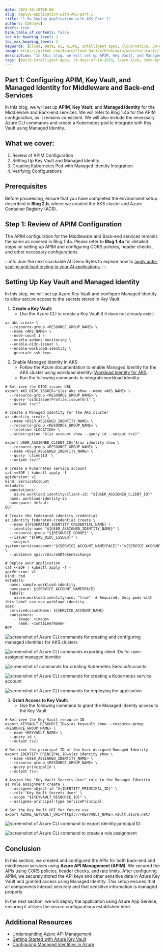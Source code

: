 ```yaml
---
date: 2024-10-10T09:00
slug: deploy-application-with-AKS-part-1
title: "1.5a Deploy Application with AKS Part 1"
authors: [30days]
draft: true
hide_table_of_contents: false
toc_min_heading_level: 2
toc_max_heading_level: 3
keywords: [Cloud, Data, AI, AI/ML, intelligent apps, cloud-native, 30-days-2024, 30-days, enterprise apps, digital experiences, app modernization, serverless, ai apps]
image: https://github.com/Azure/Cloud-Native/blob/main/website/static/img/ogImage.png
description: "In this blog, we will set up APIM, Key Vault, and Managed Identity for the Middleware and Back-end services. We will also include the necessary Azure CLI commands and create a Kubernetes pod to integrate with Key Vault using Managed Identity." 
tags: [Build-Intelligent-Apps, 30-days-of-IA-2024, learn-live, demo-bytes, community-gallery, azure-kubernetes-service, azure-functions, azure-openai, azure-container-apps, azure-cosmos-db, github-copilot, github-codespaces, github-actions]
---
```


<head> 
  <meta property="og:url" content="https://azure.github.io/cloud-native/30-days-of-ia-2024/deploy-application-with-AKS-part-1"/>
  <meta property="og:type" content="website"/>
  <meta property="og:title" content="**Build Intelligent Apps | AI Apps on Azure"/>
  <meta property="og:description" content="In this blog, we will set up APIM, Key Vault, and Managed Identity for the Middleware and Back-end services. We will also include the necessary Azure CLI commands and create a Kubernetes pod to integrate with Key Vault using Managed Identity."/>
  <meta property="og:image" content="https://github.com/Azure/Cloud-Native/blob/main/website/static/img/ogImage.png"/>
  <meta name="twitter:url" content="https://azure.github.io/Cloud-Native/30-days-of-ia-2024/deploy-application-with-AKS-part-1" />
  <meta name="twitter:title" content="**Build Intelligent Apps | AI Apps on Azure" />
  <meta name="twitter:description" content="In this blog, we will set up APIM, Key Vault, and Managed Identity for the Middleware and Back-end services. We will also include the necessary Azure CLI commands and create a Kubernetes pod to integrate with Key Vault using Managed Identity." />
  <meta name="twitter:image" content="https://azure.github.io/Cloud-Native/img/ogImage.png" />
  <meta name="twitter:card" content="summary_large_image" />
  <meta name="twitter:creator" content="@devanshidiaries" />
  <link rel="canonical" href="https://azure.github.io/Cloud-Native/30-days-of-ia-2024/deploy-application-with-AKS-part-1" />
</head>

<!-- End METADATA -->

## Part 1: Configuring APIM, Key Vault, and Managed Identity for Middleware and Back-end Services

In this blog, we will set up **APIM**, **Key Vault**, and **Managed Identity** for the Middleware and Back-end services. We will refer to Blog 1.4a for the APIM configuration, as it remains consistent. We will also include the necessary Azure CLI commands and create a Kubernetes pod to integrate with Key Vault using Managed Identity.

## What we cover:

1. Review of APIM Configuration
2. Setting Up Key Vault and Managed Identity
3. Creating Kubernetes Pod with Managed Identity Integration
4. Verifying Configurations  

## Prerequisites

Before proceeding, ensure that you have completed the environment setup described in **Blog 2.b**, where we created the AKS cluster and Azure Container Registry (ACR).

## Step 1: Review of APIM Configuration

The APIM configuration for the Middleware and Back-end services remains the same as covered in Blog 1.4a. Please refer to **Blog 1.4a** for detailed steps on setting up APIM and configuring CORS policies, header checks, and other necessary configurations.

:::info
Join the next snackable AI Demo Bytes to explore how to [ apply auto-scaling and load testing to your AI applications](https://aka.ms/demo-bytes/ep6?ocid=biafy25h1_30daysofia_webpage_azuremktg).
:::

## Setting Up Key Vault and Managed Identity

In this step, we will set up Azure Key Vault and configure Managed Identity to allow secure access to the secrets stored in Key Vault.

1. **Create a Key Vault:**
    - Use the Azure CLI to create a Key Vault if it does not already exist:

```
az aks create \
  --resource-group <RESOURCE_GROUP_NAME> \
  --name <AKS_NAME> \
  --node-count 1 \
  --enable-addons monitoring \
  --enable-oidc-issuer \
  --enable-workload-identity \
  --generate-ssh-keys
```

2. Enable Managed Identity in AKS:
    - Follow the Azure documentation to enable Managed Identity for the AKS cluster using workload identity: [Workload Identity for AKS](https://learn.microsoft.com/azure/aks/workload-identity-deploy-cluster?ocid=biafy25h1_30daysofia_webpage_azuremktg).
    - Run the following commands to integrate workload identity:

```
# Retrieve the OIDC issuer URL
export AKS_OIDC_ISSUER="$(az aks show --name <AKS_NAME> \
  --resource-group <RESOURCE_GROUP_NAME> \
  --query "oidcIssuerProfile.issuerUrl" \
  --output tsv)"

# Create a Managed Identity for the AKS cluster
az identity create \
  --name <USER_ASSIGNED_IDENTITY_NAME> \
  --resource-group <RESOURCE_GROUP_NAME> \
  --location <LOCATION> \
  --subscription "$(az account show --query id --output tsv)"

export USER_ASSIGNED_CLIENT_ID="$(az identity show \
  --resource-group <RESOURCE_GROUP_NAME> \
  --name <USER_ASSIGNED_IDENTITY_NAME> \
  --query 'clientId' \
  --output tsv)"

# Create a Kubernetes service account
cat <<EOF | kubectl apply -f -
apiVersion: v1
kind: ServiceAccount
metadata:
  annotations:
    azure.workload.identity/client-id: "${USER_ASSIGNED_CLIENT_ID}"
  name: workload-identity-sa
  namespace: default
EOF

# Create the federated identity credential
az identity federated-credential create \
  --name ${FEDERATED_IDENTITY_CREDENTIAL_NAME} \
  --identity-name "${USER_ASSIGNED_IDENTITY_NAME}" \
  --resource-group "${RESOURCE_GROUP}" \
  --issuer "${AKS_OIDC_ISSUER}" \
  --subject system:serviceaccount:"${SERVICE_ACCOUNT_NAMESPACE}":"${SERVICE_ACCOUNT_NAME}" \
  --audience api://AzureADTokenExchange

# Deploy your application
cat <<EOF | kubectl apply -f -
apiVersion: v1
kind: Pod
metadata:
  name: sample-workload-identity
  namespace: ${SERVICE_ACCOUNT_NAMESPACE}
  labels:
    azure.workload.identity/use: "true"  # Required. Only pods with this label can use workload identity.
spec:
  serviceAccountName: ${SERVICE_ACCOUNT_NAME}
  containers:
    - image: <image>
      name: <containerName>
EOF
```

![screenshot of Azure CLI commands for creating and configuring managed identities for AKS clusters](../../static/img/30-days-of-ia-2024/blogs/2024-10-10/1-5a-1.png)

![screenshot of Azure CLI commands exporting client IDs for user-assigned managed identitie](../../static/img/30-days-of-ia-2024/blogs/2024-10-10/1-5a-2.png)

![screenshot of commands for creating Kubernetes ServiceAccounts](../../static/img/30-days-of-ia-2024/blogs/2024-10-10/1-5a-3.png)

![screenshot of Azure CLI commands for creating a Kubernetes service account](../../static/img/30-days-of-ia-2024/blogs/2024-10-10/1-5a-4.png)

![screenshot of Azure CLI commands for deploying the application](../../static/img/30-days-of-ia-2024/blogs/2024-10-10/1-5a-5.png)

3. **Grant Access to Key Vault:**
    - Use the following command to grant the Managed Identity access to the Key Vault:

```
# Retrieve the Key Vault resource ID
export KEYVAULT_RESOURCE_ID=$(az keyvault show --resource-group <RESOURCE_GROUP_NAME> \
  --name <KEYVAULT_NAME> \
  --query id \
  --output tsv)

# Retrieve the principal ID of the User Assigned Managed Identity
export IDENTITY_PRINCIPAL_ID=$(az identity show \
  --name <USER_ASSIGNED_IDENTITY_NAME> \
  --resource-group <RESOURCE_GROUP_NAME> \
  --query principalId \
  --output tsv)

# Assign the "Key Vault Secrets User" role to the Managed Identity
az role assignment create \
  --assignee-object-id "${IDENTITY_PRINCIPAL_ID}" \
  --role "Key Vault Secrets User" \
  --scope "${KEYVAULT_RESOURCE_ID}" \
  --assignee-principal-type ServicePrincipal

# Set the Key Vault URI for future use
export AZURE_KEYVAULT_URI=https://<KEYVAULT_NAME>.vault.azure.net/
```

![screenshot of Azure CLI command to export identity principal ID](../../static/img/30-days-of-ia-2024/blogs/2024-10-10/1-5a-6.png)

![screenshot of Azure CLI command to create a role assignment](../../static/img/30-days-of-ia-2024/blogs/2024-10-10/1-5a-7.png)

## Conclusion 

In this section, we created and configured the APIs for both back-end and middleware services using **Azure API Management (APIM)**. We secured the APIs using CORS policies, header checks, and rate limits. After configuring APIM, we securely stored the API keys and other sensitive data in Azure Key Vault and granted access using Managed Identity. This setup ensures that all components interact securely and that sensitive information is managed properly.

In the next section, we will deploy the application using Azure App Service, ensuring it utilizes the secure configurations established here.

## Additional Resources

- [Understanding Azure API Management](https://learn.microsoft.com/azure/api-management/api-management-key-concepts?ocid=biafy25h1_30daysofia_webpage_azuremktg)
- [Getting Started with Azure Key Vault](https://learn.microsoft.com/azure/key-vault/general/overview?ocid=biafy25h1_30daysofia_webpage_azuremktg)
- [Configuring Managed Identities in Azure](https://learn.microsoft.com/azure/app-service/overview-managed-identity?tabs=portal%2Chttp?ocid=biafy25h1_30daysofia_webpage_azuremktg)